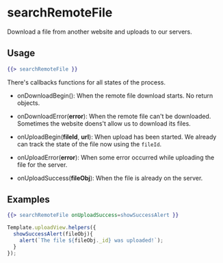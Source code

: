 # searchRemoteFile
Download a file from another website and uploads to our servers.

## Usage
```handlebars
{{> searchRemoteFile }}
```

There's callbacks functions for all states of the process.

- onDownloadBegin(): When the remote file download starts. No return objects.

- onDownloadError(**error**): When the remote file can't be downloaded. Sometimes the website doens't allow us to download its files.

- onUploadBegin(**fileId**, **url**): When upload has been started. We already can track the state of the file now using the `fileId`.

- onUploadError(**error**): When some error occurred while uploading the file for the server.

- onUploadSuccess(**fileObj**): When the file is already on the server.

## Examples

```handlebars
{{> searchRemoteFile onUploadSuccess=showSuccessAlert }}
```
```js
Template.uploadView.helpers({
  showSuccessAlert(fileObj){
    alert(`The file ${fileObj._id} was uploaded!`);
  }
});
```
